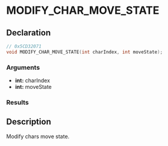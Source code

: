 # MODIFY_CHAR_MOVE_STATE

## Declaration
```cpp
// 0x5CD32071
void MODIFY_CHAR_MOVE_STATE(int charIndex, int moveState);
```

### Arguments
- **int:** charIndex
- **int:** moveState

### Results

## Description
Modify chars move state.